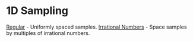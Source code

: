 # 1D Sampling

[Regular](regular/regular.md) - Uniformly spaced samples.
[Irrational Numbers](irrational_numbers/irrational_numbers.md) - Space samples by multiples of irrational numbers.
